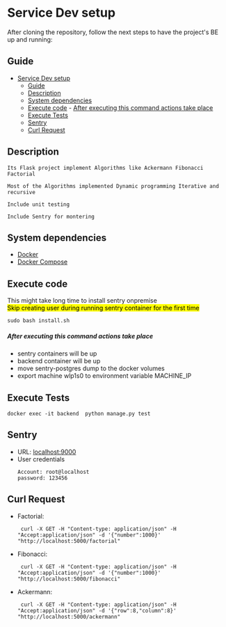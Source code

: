 # Service Dev setup

After cloning the repository, follow the next steps to have the project's BE up and running:

## Guide

- [Service Dev setup](#service-dev-setup)
  - [Guide](#guide)
  - [Description](#description)
  - [System dependencies](#system-dependencies)
  - [Execute code](#execute-code)
        - [After executing this command actions take place](#after-executing-this-command-actions-take-place)
  - [Execute Tests](#execute-tests)
  - [Sentry](#sentry)
  - [Curl Request](#curl-request)

## Description

    Its Flask project implement Algorithms like Ackermann Fibonacci Factorial

    Most of the Algorithms implemented Dynamic programming Iterative and recursive 

    Include unit testing 

    Include Sentry for montering   

## System dependencies

- [Docker](https://docs.docker.com/engine/install/)
- [Docker Compose](https://docs.docker.com/compose/install/)

## Execute code
This might take long time to install sentry onpremise
</br>
<mark>Skip creating user during running sentry container for the first time</mark>

    sudo bash install.sh

##### After executing this command actions take place

- sentry containers will be up
- backend container will be up
- move sentry-postgres dump to the docker volumes
- export machine wlp1s0 to environment variable  MACHINE_IP

## Execute Tests

    docker exec -it backend  python manage.py test

## Sentry 

- URL: [localhost:9000](http://localhost:9000/auth/login/sentry/) 
- User credentials
    ```
    Account: root@localhost
    password: 123456
    ```

## Curl Request

- Factorial:
    ```
     curl -X GET -H "Content-type: application/json" -H "Accept:application/json" -d '{"number":1000}' "http://localhost:5000/factorial"
    ```
- Fibonacci:
    ```
     curl -X GET -H "Content-type: application/json" -H "Accept:application/json" -d '{"number":1000}' "http://localhost:5000/fibonacci"
    ```
- Ackermann:
    ```
     curl -X GET -H "Content-type: application/json" -H "Accept:application/json" -d '{"row":8,"column":8}' "http://localhost:5000/ackermann"
    ```